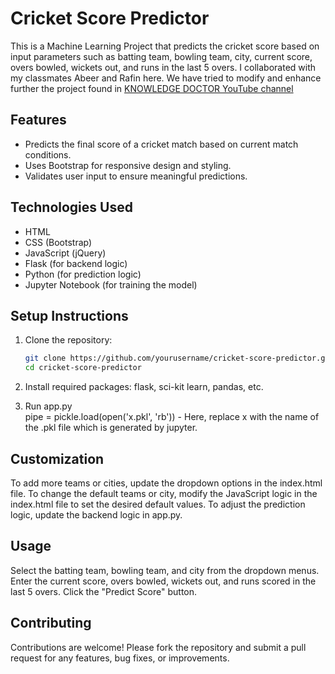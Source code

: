 # Cricket Score Predictor

This is a Machine Learning Project that predicts the cricket score based on input parameters such as batting team, bowling team, city, current score, overs bowled, wickets out, and runs in the last 5 overs. I collaborated with my classmates Abeer and Rafin here. We have tried to modify and enhance further the project found in [KNOWLEDGE DOCTOR YouTube channel](https://youtu.be/2C_bUATI6EU?si=jkmffs_L9OgOfsuC)

## Features

- Predicts the final score of a cricket match based on current match conditions.
- Uses Bootstrap for responsive design and styling.
- Validates user input to ensure meaningful predictions.

## Technologies Used

- HTML
- CSS (Bootstrap)
- JavaScript (jQuery)
- Flask (for backend logic)
- Python (for prediction logic)
- Jupyter Notebook (for training the model)

## Setup Instructions

1. Clone the repository:

   ```bash
   git clone https://github.com/yourusername/cricket-score-predictor.git
   cd cricket-score-predictor
   ```

2. Install required packages:
flask,
sci-kit learn,
pandas,
etc.

3. Run app.py <br>
pipe = pickle.load(open('x.pkl', 'rb')) - Here, replace x with the name of the .pkl file which is generated by jupyter. 


## Customization
To add more teams or cities, update the dropdown options in the index.html file.
To change the default teams or city, modify the JavaScript logic in the index.html file to set the desired default values.
To adjust the prediction logic, update the backend logic in app.py.


## Usage
Select the batting team, bowling team, and city from the dropdown menus.
Enter the current score, overs bowled, wickets out, and runs scored in the last 5 overs.
Click the "Predict Score" button.

## Contributing
Contributions are welcome! Please fork the repository and submit a pull request for any features, bug fixes, or improvements.
